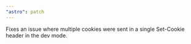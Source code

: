 ```yaml
---
"astro": patch
---
```


Fixes an issue where multiple cookies were sent in a single Set-Cookie header in the dev mode.
